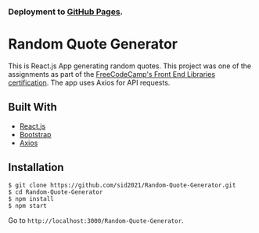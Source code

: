 ### Deployment to [GitHub Pages](https://sid2021.github.io/Random-Quote-Generator/).

# Random Quote Generator

This is React.js App generating random quotes. This project was one of the assignments as part of the [FreeCodeCamp's Front End Libraries certification](https://www.freecodecamp.org/learn/front-end-libraries/front-end-libraries-projects/build-a-random-quote-machine). The app uses Axios for API requests.

## Built With

- [React.js](https://reactjs.org/)
- [Bootstrap](https://getbootstrap.com/)
- [Axios](https://www.npmjs.com/package/axios)

## Installation

```
$ git clone https://github.com/sid2021/Random-Quote-Generator.git
$ cd Random-Quote-Generator
$ npm install
$ npm start
```

Go to `http://localhost:3000/Random-Quote-Generator`.
